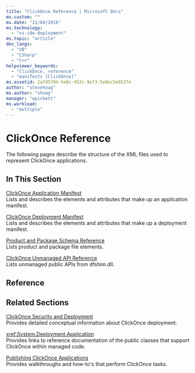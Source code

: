 ```yaml
---
title: "ClickOnce Reference | Microsoft Docs"
ms.custom: ""
ms.date: "11/04/2016"
ms.technology: 
  - "vs-ide-deployment"
ms.topic: "article"
dev_langs: 
  - "VB"
  - "CSharp"
  - "C++"
helpviewer_keywords: 
  - "ClickOnce, reference"
  - "manifests [ClickOnce]"
ms.assetid: 2a7d5704-5e8c-452c-9ef3-5e8ec5e952fe
author: "stevehoag"
ms.author: "shoag"
manager: "wpickett"
ms.workload: 
  - "multiple"
---
```

# ClickOnce Reference
The following pages describe the structure of the XML files used to represent ClickOnce applications.  
  
## In This Section  
 [ClickOnce Application Manifest](../deployment/clickonce-application-manifest.md)  
 Lists and describes the elements and attributes that make up an application manifest.  
  
 [ClickOnce Deployment Manifest](../deployment/clickonce-deployment-manifest.md)  
 Lists and describes the elements and attributes that make up a deployment manifest.  
  
 [Product and Package Schema Reference](../deployment/product-and-package-schema-reference.md)  
 Lists product and package file elements.  
  
 [ClickOnce Unmanaged API Reference](../deployment/clickonce-unmanaged-api-reference.md)  
 Lists unmanaged public APIs from dfshim.dll.  
  
## Reference  
  
## Related Sections  
 [ClickOnce Security and Deployment](../deployment/clickonce-security-and-deployment.md)  
 Provides detailed conceptual information about ClickOnce deployment.  
  
 <xref:System.Deployment.Application>  
 Provides links to reference documentation of the public classes that support ClickOnce within managed code.  
  
 [Publishing ClickOnce Applications](../deployment/publishing-clickonce-applications.md)  
 Provides walkthroughs and how-to's that perform ClickOnce tasks.